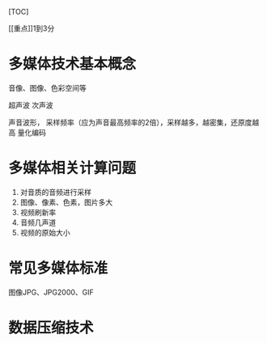 [TOC]

[[重点]]1到3分

# 多媒体技术基本概念
音像、图像、色彩空间等


超声波
次声波

声音波形，
采样频率（应为声音最高频率的2倍），采样越多，越密集，还原度越高
量化编码

# 多媒体相关计算问题
1. 对音质的音频进行采样
2. 图像、像素、色素，图片多大
3. 视频刷新率
4. 音频几声道
5. 视频的原始大小

# 常见多媒体标准
图像JPG、JPG2000、GIF

# 数据压缩技术


